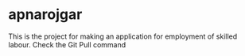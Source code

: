 # apnarojgar
This is the project for making an application for employment of skilled labour.
Check the Git Pull command
